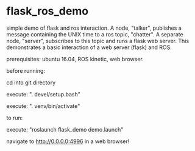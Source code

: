 # flask_ros_demo
simple demo of flask and ros interaction. A node, "talker", publishes a message
containing the UNIX time to a ros topic, "chatter". A separate node, "server",
subscribes to this topic and runs a flask web server. This demonstrates a basic
interaction of a web server (flask) and ROS.

prerequisites: ubuntu 16.04, ROS kinetic, web browser.

before running:

cd into git directory

execute: ". devel/setup.bash"

execute: ". venv/bin/activate"

to run:

execute: "roslaunch flask_demo demo.launch"

navigate to http://0.0.0.0:4996 in a web browser!


